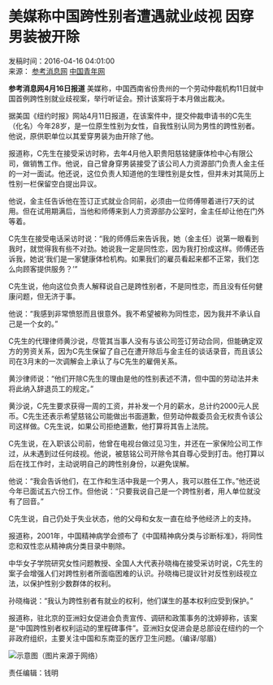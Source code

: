 # 美媒称中国跨性别者遭遇就业歧视 因穿男装被开除

发稿时间：2016-04-16 04:01:00  
来源： [参考消息网](http://www.cankaoxiaoxi.com/china/20160416/1130021.shtml) [中国青年网](http://www.youth.cn)  

**参考消息网4月16日报道** 美媒称，中国西南省份贵州的一个劳动仲裁机构11日就中国首例跨性别就业歧视案，举行听证会。预计该案将于本月做出裁决。

据美国《纽约时报》网站4月11日报道，在该案件中，提交仲裁申请书的C先生（化名）今年28岁，是一位原生性别为女性，自我性别认同为男性的跨性别者。他说，原供职单位以其爱穿男装为由开除了他。

报道称，C先生在接受采访时称，去年4月他入职贵阳慈铭健康体检中心有限公司，做销售工作。他说，自己曾身穿男装接受了该公司人力资源部门负责人金主任的一对一面试。他还说，这位负责人知道他的生理性别是女性，但并未对其简历上性别一栏保留空白提出异议。

他说，金主任告诉他在签订正式就业合同前，必须由一位师傅带着进行7天的试用。但在试用期满后，当他和师傅来到人力资源部办公室时，金主任却让他在门外等着。

C先生在接受电话采访时说：“我的师傅后来告诉我，她（金主任）说第一眼看到我时，就觉得我有些不对劲。她说我一定是同性恋，因为我打扮成这样。师傅还告诉我，她说‘我们是一家健康体检机构。如果我们的雇员看起来都不正常，我们怎么向顾客提供服务？’”

C先生说，他向这位负责人解释说自己是跨性别者，不是同性恋，而且没有任何健康问题，但无济于事。

他说：“我感到非常愤怒而且很意外。我不希望被称为同性恋，因为我并不承认自己是一个女的。”

C先生的代理律师黄沙说，尽管其当事人没有与该公司签订劳动合同，但能确定双方的劳资关系，因为C先生保留了自己在遭开除后与金主任的谈话录音，而且该公司在3月末的一次调解会上承认了与C先生的雇佣关系。

黄沙律师说：“他们开除C先生的理由是他的性别表述不清，但中国的劳动法并未将此纳入辞退员工的规定。”

黄沙说，C先生要求获得一周的工资，并补发一个月的薪水，总计约2000元人民币。C先生还表示希望慈铭公司能做出书面道歉，但劳动仲裁委员会无权责令该公司这样做。C先生说，如果公司拒绝道歉，他打算将其告上法院。

C先生说，在入职该公司前，他曾在电视台做过见习生，并还在一家保险公司工作过，从未遇到过任何歧视。他说，被慈铭公司开除令其自尊心受到打击。他打算以后在找工作时，主动说明自己的跨性别身份，以避免误解。

他说：“我会告诉他们，在工作和生活中我是一个男人，我可以胜任工作。”他还说今年已面试五六份工作。但他说：“只要我说自己是一个跨性别者，用人单位就没有了回音。”

C先生说，自己仍处于失业状态，他的父母和女友一直在给予他经济上的支持。

报道称，2001年，中国精神病学会颁布了《中国精神病分类与诊断标准》，将同性恋和双性恋从精神病分类目录中剔除。

中华女子学院研究女性问题教授、全国人大代表孙晓梅在接受采访时说，C先生的案子会增强人们对跨性别者所面临困难的认识。孙晓梅已提议针对反性别歧视立法，以保护性别少数群体的权利。

孙晓梅说：“我认为跨性别者有就业的权利，他们谋生的基本权利应受到保护。”

报道称，驻北京的亚洲妇女促进会负责宣传、调研和政策事务的沈婷婷称，该案是“中国跨性别者权利运动的里程碑事件”。亚洲妇女促进会是总部设在纽约的一个非政府组织，主要关注中国和东南亚的医疗卫生问题。（编译/邬眉）

![示意图（图片来源于网络）](./W020160416145468111219.jpg)

责任编辑：钱明